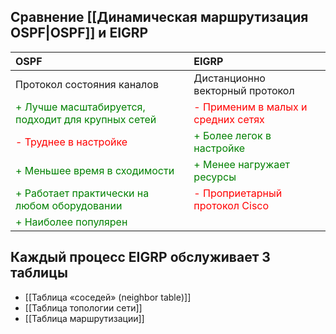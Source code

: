 ## Сравнение [[Динамическая маршрутизация OSPF|OSPF]] и EIGRP

| OSPF | EIGRP |
| :--- | :---- |
| Протокол состояния каналов | Дистанционно векторный протокол |
| <span style="color:green">+ Лучше масштабируется, подходит для крупных сетей</span> | <span style="color:red">- Применим в малых и средних сетях</span> |
| <span style="color:red">- Труднее в настройке</span> | <span style="color:green">+ Более легок в настройке</span> |
| <span style="color:green">+ Меньшее время в сходимости</span> | <span style="color:green">+ Менее нагружает ресурсы</span> |
| <span style="color:green">+ Работает практически на любом оборудовании</span> | <span style="color:red">- Проприетарный протокол Cisco</span> |
| <span style="color:green">+ Наиболее популярен</span> |  |

## Каждый процесс EIGRP обслуживает 3 таблицы

- [[Таблица «соседей» (neighbor table)]]
- [[Таблица топологии сети]]
- [[Таблица маршрутизации]]
